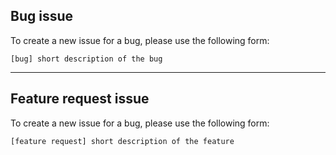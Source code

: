 ## Bug issue
To create a new issue for a bug, please use the following form:

`[bug] short description of the bug`

___


## Feature request issue

To create a new issue for a bug, please use the following form:

`[feature request] short description of the feature`
